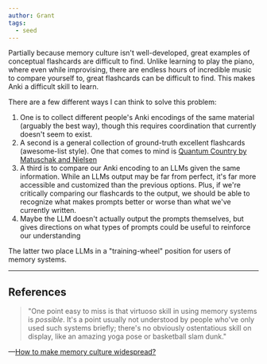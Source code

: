 ```yaml
---
author: Grant
tags:
  - seed
---
```

Partially because memory culture isn't well-developed, great examples of conceptual flashcards are difficult to find. Unlike learning to play the piano, where even while improvising, there are endless hours of incredible music to compare yourself to, great flashcards can be difficult to find. This makes Anki a difficult skill to learn.

There are a few different ways I can think to solve this problem:
1. One is to collect different people's Anki encodings of the same material (arguably the best way), though this requires coordination that currently doesn't seem to exist.
2. A second is a general collection of ground-truth excellent flashcards (awesome-list style). One that comes to mind is [Quantum Country by Matuschak and Nielsen](https://quantum.country/)
3. A third is to compare our Anki encoding to an LLMs given the same information. While an LLMs output may be far from perfect, it's far more accessible and customized than the previous options. Plus, if we're critically comparing our flashcards to the output, we should be able to recognize what makes prompts better or worse than what we've currently written. 
4. Maybe the LLM doesn't actually output the prompts themselves, but gives directions on what types of prompts could be useful to reinforce our understanding

The latter two place LLMs in a "training-wheel" position for users of memory systems.

---
## References

>"One point easy to miss is that virtuoso skill in using memory systems is _possible_. It's a point usually not understood by people who've only used such systems briefly; there's no obviously ostentatious skill on display, like an amazing yoga pose or basketball slam dunk."

—[How to make memory culture widespread?](https://michaelnotebook.com/mmsw/index.html#fnref5)